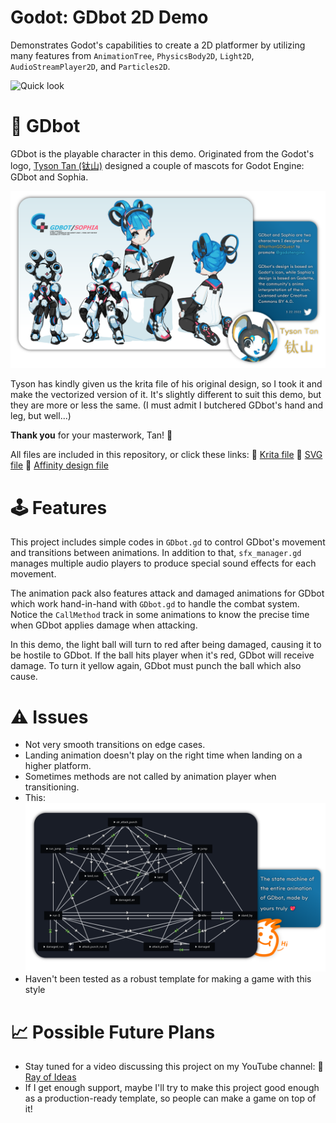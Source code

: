# Godot: GDbot 2D Demo
Demonstrates Godot's capabilities to create a 2D platformer by utilizing many features from `AnimationTree`, `PhysicsBody2D`, `Light2D`, `AudioStreamPlayer2D`, and `Particles2D`.

![Quick look](README_Files/preview.gif "Preview")

# 🤖 GDbot
GDbot is the playable character in this demo. Originated from the Godot's logo, [Tyson Tan (钛山)](https://twitter.com/TysonTanX) designed a couple of mascots for Godot Engine: GDbot and Sophia.

![GDbot & Sophia](README_Files/TysonTan_GDbot_Sophia.png "Preview")

Tyson has kindly given us the krita file of his original design, so I took it and make the vectorized version of it. It's slightly different to suit this demo, but they are more or less the same. (I must admit I butchered GDbot's hand and leg, but well...)

**Thank you** for your masterwork, Tan! 🤗

All files are included in this repository, or click these links:
🔗 [Krita file](README_Files/electrichearts_20211108AA_sophia.kra) 
🔗 [SVG file](README_Files/GDBot.svg) 
🔗 [Affinity design file](README_Files/GDBot.afdesign) 


# 🕹️ Features 
This project includes simple codes in `GDbot.gd` to control GDbot's movement and transitions between animations. In addition to that, `sfx_manager.gd` manages multiple audio players to produce special sound effects for each movement.

The animation pack also features attack and damaged animations for GDbot which work hand-in-hand with `GDbot.gd` to handle the combat system. Notice the `CallMethod` track in some animations to know the precise time when GDbot applies damage when attacking. 

In this demo, the light ball will turn to red after being damaged, causing it to be hostile to GDbot. If the ball hits player when it's red, GDbot will receive damage. To turn it yellow again, GDbot must punch the ball which also cause.


# ⚠️ Issues
- Not very smooth transitions on edge cases.
- Landing animation doesn't play on the right time when landing on a higher platform.
- Sometimes methods are not called by animation player when transitioning.
- This:
![GDbot & Sophia](README_Files/Demo_GDBot_AnimationTree.png "Animiation's state machine")
- Haven't been tested as a robust template for making a game with this style


# 📈 Possible Future Plans
- Stay tuned for a video discussing this project on my YouTube channel:
🔗 [Ray of Ideas](https://www.youtube.com/channel/UChcrY_MMjhUVin4tNzJzmZg) 
- If I get enough support, maybe I'll try to make this project good enough as a production-ready template, so people can make a game on top of it!

